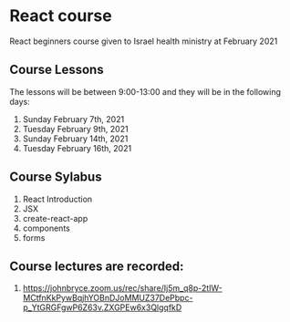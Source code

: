 # React course

React beginners course given to Israel health ministry at
February 2021

## Course Lessons

The lessons will be between 9:00-13:00 and they will be in the following days:

1. Sunday February 7th, 2021
2. Tuesday February 9th, 2021
3. Sunday February 14th, 2021
4. Tuesday February 16th, 2021 

## Course Sylabus

1. React Introduction
2. JSX
3. create-react-app
4. components
5. forms

## Course lectures are recorded:

1. https://johnbryce.zoom.us/rec/share/Ij5m_q8p-2tIW-MCtfnKkPywBqjhYOBnDJoMMUZ37DePbpc-p_YtGRGFgwP6Z63v.ZXGPEw6x3QlgqfkD